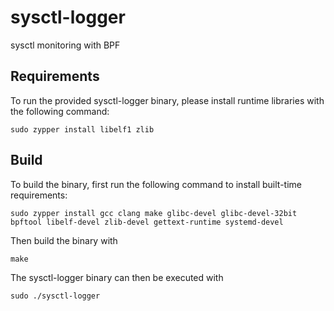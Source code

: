 # sysctl-logger

sysctl monitoring with BPF

## Requirements

To run the provided sysctl-logger binary, please install runtime libraries with the following command:

```
sudo zypper install libelf1 zlib
```

## Build

To build the binary, first run the following command to install built-time requirements:

```
sudo zypper install gcc clang make glibc-devel glibc-devel-32bit bpftool libelf-devel zlib-devel gettext-runtime systemd-devel
```

Then build the binary with

```
make
```

The sysctl-logger binary can then be executed with

```
sudo ./sysctl-logger
```

